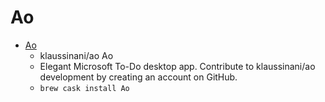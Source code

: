 # Ao
- [Ao](https://github.com/klaussinani/ao)
  -  klaussinani/ao Ao
  - Elegant Microsoft To-Do desktop app. Contribute to klaussinani/ao development by creating an account on GitHub.
  - `brew cask install Ao`
